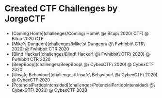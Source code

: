 # Created CTF Challenges by JorgeCTF

### 
* [Coming Home](challenges/Coming\ Home\ @\ Bitup\ 2020\ CTF) @ Bitup 2020 CTF
* [Mike's Dungeon](challenges/Mike's\ Dungeon\ @\ Fwhibbit\ CTR\ 2020) @ Fwhibbit CTR 2020
* [Blind Hacker](challenges/Blind\ Hacker\ @\ Fwhibbit\ CTR\ 2020) @ Fwhibbit CTR 2020
* [BeepBoop](challenges/BeepBoop\ @\ CybexCTF\ 2020) @ CybexCTF 2020
* [Unsafe Behaviour](challenges/Unsafe\ Behaviour\ @\ CybexCTF\ 2020) @ CybexCTF 2020
* [PotencialPartidoIntensidad](challenges/PotencialPartidoIntensidad\ @\ CybexCTF\ 2020) @ CybexCTF 2020